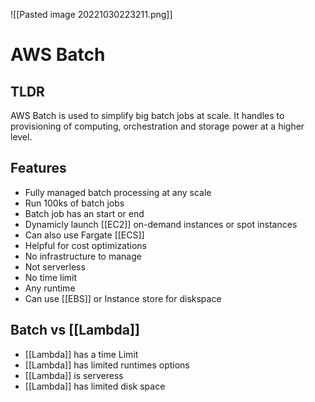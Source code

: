 ![[Pasted image 20221030223211.png]]
# AWS Batch

## TLDR
AWS Batch is used to simplify big batch jobs at scale. It handles to provisioning of computing, orchestration and storage power at a higher level.

## Features
- Fully managed batch processing at any scale
- Run 100ks of batch jobs
- Batch job has an start or end
- Dynamicly launch [[EC2]] on-demand instances or spot instances
- Can also use Fargate [[ECS]]
- Helpful for cost optimizations
- No infrastructure to manage
- Not serverless
- No time limit
- Any runtime
- Can use [[EBS]] or Instance store for diskspace

## Batch vs [[Lambda]]
- [[Lambda]] has a time Limit
- [[Lambda]] has limited runtimes options
- [[Lambda]] is serveress
- [[Lambda]] has limited disk space